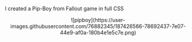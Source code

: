 I created a Pip-Boy from Fallout game in full CSS

<center>
  ![pipboy](https://user-images.githubusercontent.com/76882345/187426566-78692437-7e07-44e9-af0a-180b4e1e5c7e.png)
</center>
